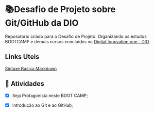 # 📚Desafio de Projeto sobre Git/GitHub da DIO
Reposotorio criado para o Desafio de Projeto. 
Organizando os estudos BOOTCAMP e demais cursos concluidos na [Digital Innovation one - DIO](https://www.dio.me/)

## Links Uteis

[Sintaxe Basica Markdown](https://www.markdownguide.org/basic-syntax/)



## :notebook: Atividades

-[x] Seja Protagonista neste BOOT CAMP;

-[x] Introdução ao Git e ao GitHub;
